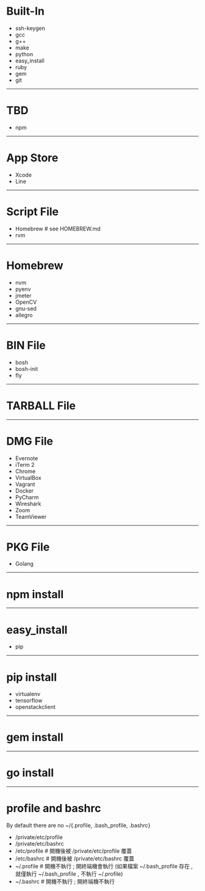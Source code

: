 # Built-In

* ssh-keygen
* gcc
* g++
* make
* python
* easy_install
* ruby
* gem
* git

---

# TBD

* npm

---

# App Store

* Xcode
* Line

---

# Script File

* Homebrew # see HOMEBREW.md
* rvm

---

# Homebrew

* nvm
* pyenv
* jmeter
* OpenCV
* gnu-sed
* allegro

---

# BIN File

* bosh
* bosh-init
* fly

---

# TARBALL File

---

# DMG File

* Evernote
* iTerm 2
* Chrome
* VirtualBox
* Vagrant
* Docker
* PyCharm
* Wireshark
* Zoom
* TeamViewer

---

# PKG File

* Golang

---

# npm install

---

# easy_install

* pip

---

# pip install

* virtualenv
* tensorflow
* openstackclient

---

# gem install

---

# go install

---

# profile and bashrc

By default there are no ~/{.profile, .bash_profile, .bashrc}

- /private/etc/profile
- /private/etc/bashrc
- /etc/profile # 開機後被 /private/etc/profile 覆蓋
- /etc/bashrc # 開機後被 /private/etc/bashrc 覆蓋
- ~/.profile # 開機不執行 ; 開終端機會執行 (如果檔案 ~/.bash_profile 存在 , 就僅執行 ~/.bash_profile , 不執行 ~/.profile)
- ~/.bashrc # 開機不執行 ; 開終端機不執行
